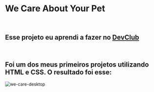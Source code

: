 <h1> We Care About Your Pet </h1>
<br>
<h2> Esse projeto eu aprendi a fazer no <a href="https://rodolfomori.com.br/devclub"> DevClub </a> </h2>
<br>
<h2> Foi um dos meus primeiros projetos utilizando HTML e CSS. O resultado foi esse: </h2>

<img src="https://github.com/siqueirafelipe/We-Care/blob/master/assets/Print%20WeCare.png?raw=true" alt="we-care-desktop">

